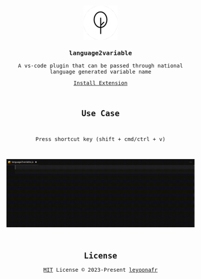 <samp align="center">

<br />

<p>
  <img width="90" alt="logo" src="./public/icon.png"/> 
</p>
  
### language2variable
<p>
  A vs-code plugin that can be passed through national language generated variable name
</p>
  
<p>
  <a href="https://marketplace.visualstudio.com/items?itemName=leyoonafr.language2variable">Install Extension </a>
</p>
  
<br />
  
## Use Case
<br />
<p>
  Press shortcut key (shift + cmd/ctrl + v)  
</p>
<br />

<p>
  <img width="500" alt="logo" src="./public/screen-record.gif"/> 
</p>

<br />
  
## License
[MIT](./LICENSE) License © 2023-Present [leyoonafr](https://github.com/codeacme17)

</samp>
